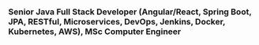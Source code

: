 ### Senior Java Full Stack Developer (Angular/React, Spring Boot, JPA, RESTful, Microservices, DevOps, Jenkins, Docker, Kubernetes, AWS), MSc Computer Engineer
